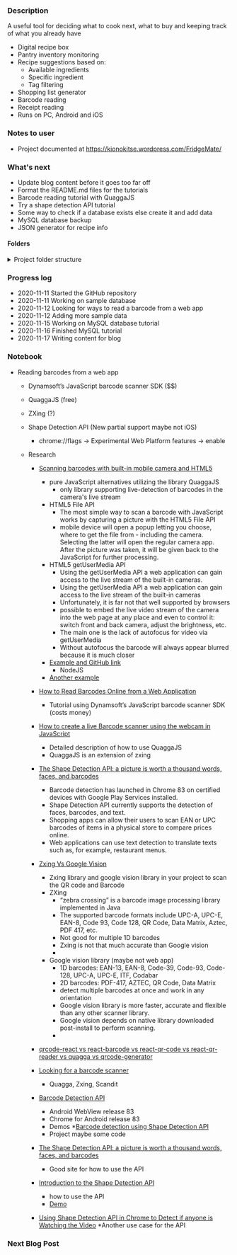 ### Description  
A useful tool for deciding what to cook next, what to buy and keeping track of what you already have
 * Digital recipe box
 * Pantry inventory monitoring
 * Recipe suggestions based on:
	* Available ingredients
	* Specific ingredient
	* Tag filtering
 * Shopping list generator 
 * Barcode reading
 * Receipt reading
 * Runs on PC, Android and iOS

### Notes to user
 * Project documented at https://kionokitse.wordpress.com/FridgeMate/

### What's next
 * Update blog content before it goes too far off
 * Format the README.md files for the tutorials 
 * Barcode reading tutorial with QuaggaJS
 * Try a shape detection API tutorial
 * Some way to check if a database exists else create it and add data
 * MySQL database backup
 * JSON generator for recipe info
 

#### Folders
<details>
  <summary>Project folder structure</summary>
  
 * Database
	* Sample data for the database
 * Receipts
	* Images testing receipt reading
 * Tutorials
	* MySQL: Complete
		* Simple tutorial for how to interact with MySQL database in JavaScript
		* .env file should be kept secret 
		* to build the project run "npm install"
	* QuaggaJS: In progress
		* Barcode scanning tutorial
</details>




 
### Progress log 
 * 2020-11-11 Started the GitHub repository
 * 2020-11-11 Working on sample database
 * 2020-11-12 Looking for ways to read a barcode from a web app
 * 2020-11-12 Adding more sample data
 * 2020-11-15 Working on MySQL database tutorial
 * 2020-11-16 Finished MySQL tutorial
 * 2020-11-17 Writing content for blog 

### Notebook
 * Reading barcodes from a web app
	* Dynamsoft’s JavaScript barcode scanner SDK ($$)
	* QuaggaJS (free)
	* ZXing (?)
	* Shape Detection API (New partial support maybe not iOS)
		* chrome://flags -> Experimental Web Platform features -> enable
		
	* Research
		* [Scanning barcodes with built-in mobile camera and HTML5](https://a.kabachnik.info/reading-barcodes-with-built-in-camera-with-html5.html#fileapi)
			* pure JavaScript alternatives utilizing the library QuaggaJS
				* only library supporting live-detection of barcodes in the camera's live stream
			* HTML5 File API
				* The most simple way to scan a barcode with JavaScript works by capturing a picture with the HTML5 File API 
				* mobile device will open a popup letting you choose, where to get the file from - including the camera. Selecting the latter will open the regular camera app. After the picture was taken, it will be given back to the JavaScript for further processing. 
			* HTML5 getUserMedia API
				* Using the getUserMedia API a web application can gain access to the live stream of the built-in cameras. 
				* Using the getUserMedia API a web application can gain access to the live stream of the built-in cameras
				* Unfortunately, it is far not that well supported by browsers
				* possible to embed the live video stream of the camera into the web page at any place and even to control it: switch front and back camera, adjust the brightness, etc.
				* The main one is the lack of autofocus for video via getUserMedia
				* Without autofocus the barcode will always appear blurred because it is much closer
			* [Example and GitHub link](https://serratus.github.io/quaggaJS/examples/file_input.html)
				* NodeJS
			* [Another example](https://a.kabachnik.info/a-javascript-barcode-reader-with-bootstrap-3-and-quaggajs.html)
		* [How to Read Barcodes Online from a Web Application](https://medium.com/@beirikui1985/how-to-read-barcodes-online-from-a-web-application-6be5c7cec860)
			* Tutorial using Dynamsoft’s JavaScript barcode scanner SDK (costs money)
		* [How to create a live Barcode scanner using the webcam in JavaScript](https://ourcodeworld.com/articles/read/460/how-to-create-a-live-barcode-scanner-using-the-webcam-in-javascript)
			* Detailed description of how to use QuaggaJS
			* QuaggaJS is an extension of zxing
		* [The Shape Detection API: a picture is worth a thousand words, faces, and barcodes](https://web.dev/shape-detection/)
			* Barcode detection has launched in Chrome 83 on certified devices with Google Play Services installed.
			* Shape Detection API currently supports the detection of faces, barcodes, and text.
			* Shopping apps can allow their users to scan EAN or UPC barcodes of items in a physical store to compare prices online.
			* Web applications can use text detection to translate texts such as, for example, restaurant menus.
		* [Zxing Vs Google Vision](https://medium.com/@lkumar.sakare/zxing-vs-google-vision-fc3be8d83ace) 
			* Zxing library and google vision library in your project to scan the QR code and Barcode
			* ZXing 
				* “zebra crossing” is a barcode image processing library implemented in Java
				* The supported barcode formats include UPC-A, UPC-E, EAN-8, Code 93, Code 128, QR Code, Data Matrix, Aztec, PDF 417, etc.
				* Not good for multiple 1D barcodes
				* Zxing is not that much accurate than Google vision
				* 
			* Google vision library (maybe not web app)
				* 1D barcodes: EAN-13, EAN-8, Code-39, Code-93, Code-128, UPC-A, UPC-E, ITF, Codabar
				* 2D barcodes: PDF-417, AZTEC, QR Code, Data Matrix
				* detect multiple barcodes at once and work in any orientation
				* Google vision library is more faster, accurate and flexible than any other scanner library.
				* Google vision depends on native library downloaded post-install to perform scanning.
				* 
			
		* [qrcode-react vs react-barcode vs react-qr-code vs react-qr-reader vs quagga vs qrcode-generator](https://www.npmtrends.com/qrcode-react-vs-react-barcode-vs-react-qr-code-vs-react-qr-reader-vs-quagga-vs-qrcode-generator)
		* [Looking for a barcode scanner](https://www.reddit.com/r/PHPhelp/comments/8vr7ac/looking_for_a_barcode_scanner/)
			* Quagga, Zxing, Scandit
		* [Barcode Detection API](https://www.chromestatus.com/feature/4757990523535360)
			* Android WebView release 83
			* Chrome for Android release 83
			* Demos
		*[Barcode detection using Shape Detection API](https://paul.kinlan.me/barcode-detection/)
			* Project maybe some code
		* [The Shape Detection API: a picture is worth a thousand words, faces, and barcodes](https://web.dev/shape-detection/#barcodedetector)
			* Good site for how to use the API
		* [Introduction to the Shape Detection API](https://blog.arnellebalane.com/introduction-to-the-shape-detection-api-e07425396861)
			* how to use the API
			* [Demo](https://shape-detection-api.arnelle.me/)
		* [Using Shape Detection API in Chrome to Detect if anyone is Watching the Video](https://medium.com/@eyevinntechnology/using-shape-detection-api-in-chrome-to-detect-if-anyone-is-watching-the-video-f3f898d2912)
			*Another use case for the API
### Next Blog Post

